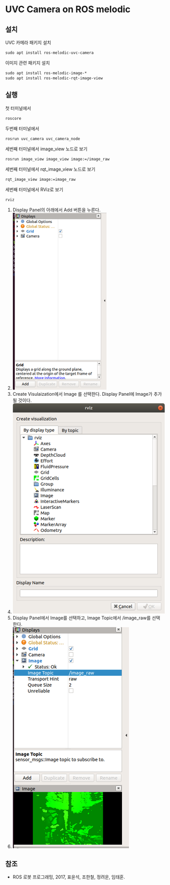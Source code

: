 # UVC Camera on ROS melodic

## 설치

UVC 카메라 패키지 설치

```
sudo apt install ros-melodic-uvc-camera
```

이미지 관련 패키지 설치

```
sudo apt install ros-melodic-image-*
sudo apt install ros-melodic-rqt-image-view
```

## 실행

첫 터미널에서

```
roscore
```

두번째 터미널에서

```
rosrun uvc_camera uvc_camera_node
```

세번째 터미널에서 image_view 노드로 보기

```
rosrun image_view image_view image:=/image_raw
```

세번째 터미널에서 rqt_image_view 노드로 보기

```
rqt_image_view image:=image_raw
```

세번째 터미널에서 RViz로 보기

```
rviz
```

1. Display Panel의 아래에서 Add 버튼을 누른다.
2. <img src="ros_melodic_uvc_camera.assets/image-20200219224437613.png" alt="image-20200219224437613" style="zoom:80%;" />
3. Create Visulaization에서 Image 를 선택한다. Display  Panel에 Image가 추가될 것이다.
4. ![image-20200219224335804](ros_melodic_uvc_camera.assets/image-20200219224335804.png)
5. Display  Panel에서 Image를 선택하고, Image Topic에서 /image_raw를 선택 한다.
6. ![image-20200219224541748](ros_melodic_uvc_camera.assets/image-20200219224541748.png)

## 참조

- ROS 로봇 프로그래밍, 2017, 표윤석, 조한철, 정려운, 임태훈.